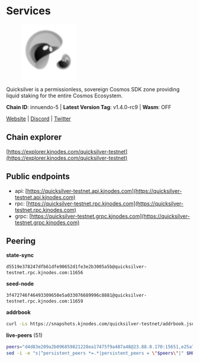 # Services

<figure><img src="https://raw.githubusercontent.com/kj89/cosmos-images/main/logos/quicksilver.png" width="150" alt=""><figcaption></figcaption></figure>

Quicksilver is a permissionless, sovereign Cosmos SDK zone providing liquid staking for the entire Cosmos Ecosystem.

**Chain ID**: innuendo-5 | **Latest Version Tag**: v1.4.0-rc9 | **Wasm**: OFF

[Website](https://quicksilver.zone) | [Discord](https://discord.gg/quicksilverprotocol) | [Twitter](https://twitter.com/quicksilverzone)




## Chain explorer
[https://explorer.kjnodes.com/quicksilver-testnet](https://explorer.kjnodes.com/quicksilver-testnet)

## Public endpoints

* api: [https://quicksilver-testnet.api.kjnodes.com](https://quicksilver-testnet.api.kjnodes.com)
* rpc: [https://quicksilver-testnet.rpc.kjnodes.com](https://quicksilver-testnet.rpc.kjnodes.com)
* grpc: [https://quicksilver-testnet.grpc.kjnodes.com](https://quicksilver-testnet.grpc.kjnodes.com)

## Peering

**state-sync**

```text
d5519e378247dfb61dfe90652d1fe3e2b3005a5b@quicksilver-testnet.rpc.kjnodes.com:11656
```

**seed-node**

```text
3f472746f46493309650e5a033076689996c8881@quicksilver-testnet.rpc.kjnodes.com:11659
```

**addrbook**
```bash
curl -Ls https://snapshots.kjnodes.com/quicksilver-testnet/addrbook.json > $HOME/.quicksilverd/config/addrbook.json
```

**live-peers** (51)
```bash
peers="d4d83e209a2b096859821228ea17475f9a487a48@23.88.0.170:15651,e25a748120c9608c1d2a70fafa75178d862b3463@178.18.254.211:10656,3c48a780b85d248e34e63eca5d44c624f93d09d5@135.181.59.162:11156,03332cdbc3d354846a18992effbb8c20aa28f52a@65.21.133.125:28656,5c2a752c9b1952dbed075c56c600c3a79b58c395@95.214.55.232:27026,d5519e378247dfb61dfe90652d1fe3e2b3005a5b@65.109.68.190:11656,dc88be3a0075ce429a423237abe223a9528ce0df@65.108.204.119:31656,1c4274460224753e8080d0efd16c0ed88fe27fc0@51.195.145.103:26656,f0621c59ca7cfba98015ae2a47886fc3d9c0020c@94.130.132.227:2060,0551eaa0db7097274410ee27a71672817e314b83@167.235.245.191:26656,42f87cb55d5fdd222da28023613c66857398c4b8@5.22.223.252:26656,a49d8d304e96350272dca24934b8295bc81d75d2@23.227.200.10:26656,e6bf4eca6a11035c06be529cb8c3758c2c00908f@213.170.135.20:26656,cc745e98b4dc9b83c5a74d41f576feda73902dfd@65.109.38.54:20026,3519e61e653db97f5d1c7f1bec9b0072bca4d5fe@144.76.45.59:16656,af8cfa944802a9bd510fc3407950a15e8be86c31@213.239.217.52:30656,a637b94cb989909cc182623748ef179b0659f148@65.109.23.114:11156,d160a8908b44f2a44ce17e0be1f9056b58993b9c@65.21.139.170:21026,ee6bae1a6d4a1e07f1e4bc7963cabedc6b73426e@94.130.137.119:26656,25b8b792bb14e8bfdcdfa163a14710d5645a4eba@148.251.91.77:20656,1452d484454c0f93ddf3cbf987ce1b9cadd8f23f@65.21.95.180:37656,13564ca7ffcc8fa6bcc6d405c96fe8c724ec17da@88.99.213.25:11656,2096650d8586b858d3369205f3b46ac4c765bc8e@65.109.53.155:26656,2be586e675b0f55c96905cc83496861c64112f44@65.108.99.224:56656,bdb93c655989b2c1882339fabb013317066dda56@95.214.52.138:26676,46f97e49a49694aead28c27be2c19300f509e273@65.108.129.94:26656,532625a997a6f891405202968607f72afe004f15@202.61.225.157:26666,97377c16946f8e1fa69e7c2c6b7feb32c2090f09@116.202.227.117:11656,e0f0703e9ce343c46e0ec01b19216715e817b358@65.109.85.170:28656,74abcb5243d4ffc43de6ad1a288d8e50adcd467e@65.109.80.176:20656,70c7663dba3b5181f1c3b8c92824dad070771ac6@217.13.223.167:56656,a288baa951cbe92b253c01c3936d930af1d56424@5.161.142.236:26656,0a3ac40a7a4ce35978c4da97be2eb6974bc3c58b@185.252.233.217:46656,be637bd74973424c825c14c99b71f652fbabb48e@65.21.123.172:22656,78acdbabc08231765444b3143a222d433a5157e1@142.132.205.94:15651,796e72ffc343c187cd5e8397c0c09c0671d228e0@185.16.39.51:26656,9e0604571aa20314c2261d70b7d8823414702715@51.159.141.209:26656,78d271e4b4692ff1ee8490f3825a541558b31870@65.21.95.46:28656,8ff8a186fe9cbc70d0f34891fa051f87e561a48b@158.160.0.93:26656,b91f0ece92f0e2cc264176b29b51a6db886e020c@84.46.246.109:26656,8a7c6e39ada0957c42cd716cb449c7df99ec299a@195.3.221.13:56676,a37474c1f254cd4b16d924327a755c914e8e7d86@65.109.30.53:26656,b06ee574cf0b8641611c709a36b21c103d968c18@162.55.245.219:11656,f6f1e4a0baf856ff7d7f6d12868a201282914314@65.109.89.5:26656,1bb8de1360e51ed35f7c9a39d4039bfc51900730@5.9.61.120:11656,41f7d7004cace7bd1760a5f980a86123700c8f1d@82.100.58.116:26656,858ba6bc33a6d13fdd9ddad344d788dcf91cf565@142.132.151.99:15651,025e1a9ba7e536e1db47569b55081f7adf6d2f9e@95.217.83.28:26636,6c31ea769b18d7b20b2d738df7778fb9fc3fc380@18.236.225.32:26656,9434d151be05e013cb0f20d27b699c8272ec4c89@65.109.82.111:29656,1a178dec165fad14ab1b2fb6832dd092f6ab7a5b@65.109.23.182:21026"
sed -i -e "s|^persistent_peers *=.*|persistent_peers = \"$peers\"|" $HOME/.quicksilverd/config/config.toml
```
